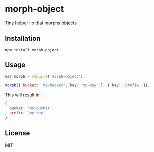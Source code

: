# morph-object

Tiny helper lib that morphs objects.

## Installation

```
npm install morph-object
```

## Usage

```js
var morph = require('morph-object');

morph({ bucket: 'my-bucket', key: 'my-key' }, { key: 'prefix' });
```

This will result in:

```js
{
  bucket: 'my-bucket',
  prefix: 'my-key'
}
```

## License

MIT
